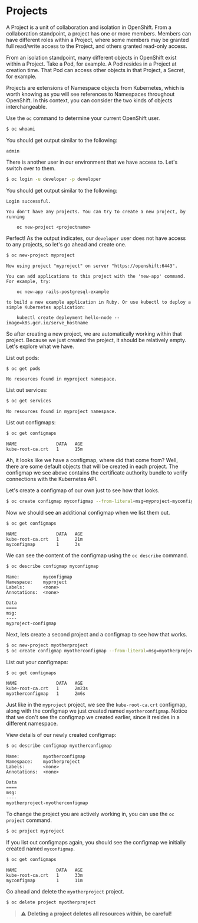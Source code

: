 # Projects

A Project is a unit of collaboration and isolation in OpenShift. From a collaboration
standpoint, a project has one or more members. Members can have different roles within a
Project, where some members may be granted full read/write access to the Project, and
others granted read-only access.

From an isolation standpoint, many different objects in OpenShift exist within a Project.
Take a Pod, for example. A Pod resides in a Project at creation time. That Pod can access
other objects in that Project, a Secret, for example. 

Projects are extensions of Namespace objects from Kubernetes, which is worth knowing as
you will see references to Namespaces throughout OpenShift. In this context, you can
consider the two kinds of objects interchangeable. 

Use the `oc` command to determine your current OpenShift user.

```bash
$ oc whoami
```

You should get output similar to the following:

```
admin
```

There is another user in our environment that we have access to. Let's switch over to them.

```bash
$ oc login -u developer -p developer
```

You should get output similar to the following:

```
Login successful.

You don't have any projects. You can try to create a new project, by running

    oc new-project <projectname>
```

Perfect! As the output indicates, our `developer` user does not have access to any projects, so let's go ahead and create one.

```bash
$ oc new-project myproject
```

```
Now using project "myproject" on server "https://openshift:6443".

You can add applications to this project with the 'new-app' command. For example, try:

    oc new-app rails-postgresql-example

to build a new example application in Ruby. Or use kubectl to deploy a simple Kubernetes application:

    kubectl create deployment hello-node --image=k8s.gcr.io/serve_hostname
```

So after creating a new project, we are automatically working within that project. Because
we just created the project, it should be relatively empty. Let's explore what we have.

List out pods:

```bash
$ oc get pods
```
```
No resources found in myproject namespace.
```

List out services:

```bash
$ oc get services
```
```
No resources found in myproject namespace.
```

List out configmaps:

```bash
$ oc get configmaps
```
```
NAME               DATA   AGE
kube-root-ca.crt   1      15m
```

Ah, it looks like we have a configmap, where did that come from? Well, there are some default objects that will be created in each project. The configmap we see above contains the certificate authority bundle to verify connections with the Kubernetes API.

Let's create a configmap of our own just to see how that looks.

```bash
$ oc create configmap myconfigmap --from-literal=msg=myproject-myconfigmap
```

Now we should see an additional configmap when we list them out.

```bash
$ oc get configmaps
```
```
NAME               DATA   AGE
kube-root-ca.crt   1      21m
myconfigmap        1      3s
```

We can see the content of the configmap using the `oc describe` command.

```bash
$ oc describe configmap myconfigmap
```
```
Name:         myconfigmap
Namespace:    myproject
Labels:       <none>
Annotations:  <none>

Data
====
msg:
----
myproject-configmap
```

Next, lets create a second project and a configmap to see how that works.

```bash
$ oc new-project myotherproject
$ oc create configmap myotherconfigmap --from-literal=msg=myotherproject-myotherconfigmap
```

List out your configmaps:

```bash
$ oc get configmaps
```
```
NAME               DATA   AGE
kube-root-ca.crt   1      2m23s
myotherconfigmap   1      2m6s
```

Just like in the `myproject` project, we see the `kube-root-ca.crt` configmap, along with the configmap we just created named `myotherconfigmap`. Notice that we don't see the configmap we created earlier, since it resides in a different namespace.

View details of our newly created configmap:

```bash
$ oc describe configmap myotherconfigmap
```
```
Name:         myotherconfigmap
Namespace:    myotherproject
Labels:       <none>
Annotations:  <none>

Data
====
msg:
----
myotherproject-myotherconfigmap
```

To change the project you are actively working in, you can use the `oc project` command.

```bash
$ oc project myproject
```

If you list out configmaps again, you should see the configmap we initially created named `myconfigmap`.

```bash
$ oc get configmaps
```
```
NAME               DATA   AGE
kube-root-ca.crt   1      33m
myconfigmap        1      11m
```

Go ahead and delete the `myotherproject` project.

```bash
$ oc delete project myotherproject
```

> :warning: **Deleting a project deletes all resources within, be careful!**